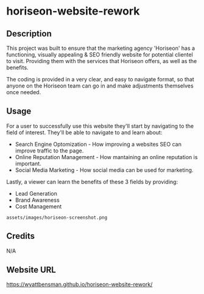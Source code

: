 # horiseon-website-rework

## Description

This project was built to ensure that the marketing agency 'Horiseon' has a functioning, visually appealing & SEO friendly website for potential clientel to visit. Providing them with the services that Horiseon offers, as well as the benefits.

The coding is provided in a very clear, and easy to navigate format, so that anyone on the Horiseon team can go in and make adjustments themselves once needed.

## Usage

For a user to successfully use this website they'll start by navigating to the field of interest. They'll be able to navigate to and learn about: 
- Search Engine Optomization - How improving a websites SEO can improve traffic to the page.
- Online Reputation Management - How mantaining an online reputation is important.
- Social Media Marketing - How social media can be used for marketing.

Lastly, a viewer can learn the benefits of these 3 fields by providing:
- Lead Generation
- Brand Awareness
- Cost Management

`assets/images/horiseon-screenshot.png`

## Credits

N/A

## Website URL

https://wyattbensman.github.io/horiseon-website-rework/

